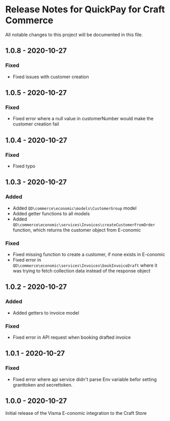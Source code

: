 # Release Notes for QuickPay for Craft Commerce

All notable changes to this project will be documented in this file.

## 1.0.8 - 2020-10-27

### Fixed

* Fixed issues with customer creation

## 1.0.5 - 2020-10-27

### Fixed

* Fixed error where a null value in customerNumber would make the customer creation fail

## 1.0.4 - 2020-10-27

### Fixed

* Fixed typo

## 1.0.3 - 2020-10-27

### Added

* Added `QD\commerce\economic\models\CustomerGroup` model
* Added getter functions to all models
* Added `QD\commerce\economic\services\Invoices\createCustomerFromOrder` function, which returns the customer object from E-conomic

### Fixed

* Fixed missing function to create a customer, if none exists in E-conomic
* Fixed error in `QD\commerce\economic\services\Invoices\bookInvoiceDraft` where it was trying to fetch collection data instead of the response object

## 1.0.2 - 2020-10-27

### Added

* Added getters to invoice model

### Fixed

* Fixed error in API request when booking drafted invoice

## 1.0.1 - 2020-10-27

### Fixed

* Fixed error where api service didn't parse Env variable befor setting granttoken and secrettoken.

## 1.0.0 - 2020-10-27

Initial release of the Visma E-conomic integration to the Craft Store

